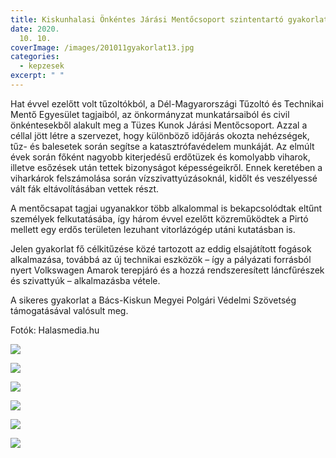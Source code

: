 ```yaml
---
title: Kiskunhalasi Önkéntes Járási Mentőcsoport szintentartó gyakorlata
date: 2020.
  10. 10.
coverImage: /images/201011gyakorlat13.jpg
categories:
  - kepzesek
excerpt: " "
---
```

Hat évvel ezelőtt volt tűzoltókból, a Dél-Magyarországi Tűzoltó és Technikai Mentő Egyesület tagjaiból, az önkormányzat munkatársaiból és civil önkéntesekből alakult meg a Tüzes Kunok Járási Mentőcsoport. Azzal a céllal jött létre a szervezet, hogy különböző időjárás okozta nehézségek, tűz- és balesetek során segítse a katasztrófavédelem munkáját. Az elmúlt évek során főként nagyobb kiterjedésű erdőtüzek és komolyabb viharok, illetve esőzések után tettek bizonyságot képességeikről. Ennek keretében a viharkárok felszámolása során vízszivattyúzásoknál, kidőlt és veszélyessé vált fák eltávolításában vettek részt.

A mentőcsapat tagjai ugyanakkor több alkalommal is bekapcsolódtak eltűnt személyek felkutatásába, így három évvel ezelőtt közreműködtek a Pirtó mellett egy erdős területen lezuhant vitorlázógép utáni kutatásban is.

Jelen gyakorlat fő célkitűzése közé tartozott az eddig elsajátított fogások alkalmazása, továbbá az új technikai eszközök – így a pályázati forrásból nyert Volkswagen Amarok terepjáró és a hozzá rendszeresített láncfűrészek és szivattyúk – alkalmazásba vétele.

A sikeres gyakorlat a Bács-Kiskun Megyei Polgári Védelmi Szövetség támogatásával valósult meg.

Fotók: Halasmedia.hu

![](/images/20201010-2.jpg)

![](/images/20201010-3.jpg)

![](/images/20201010-4.jpg)

![](/images/20201010-5.jpg)

![](/images/20201010-6.jpg)

![](/images/20201010-7.jpg)
